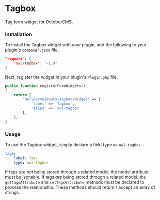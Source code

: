 # Tagbox
Tag form widget for OctoberCMS.

### Installation
To install the Tagbox widget with your plugin, add the following to your plugin's ```composer.json``` file.
```json
"require": {
    "owl/tagbox": "~1.0"
}
```
Next, register the widget in your plugin's ```Plugin.php``` file.
```php
public function registerFormWidgets()
{
    return [
        'Owl\FormWidgets\Tagbox\Widget' => [
            'label' => 'Tagbox',
            'alias' => 'owl-tagbox'
        ],
    ];
}
```

### Usage
To use the Tagbox widget, simply declare a field type as ```owl-tagbox```
```yaml
tags:
    label: Tags
    type: owl-tagbox
```
If tags *are not* being stored through a related model, the model attribute must be [jsonable](http://octobercms.com/docs/database/model#attribute-modifiers). If tags *are* being stored through a related model, the ```getTagsAttribute``` and ```setTagsAttribute``` methods must be declared to process the relationship. These methods should return / accept an array of strings.